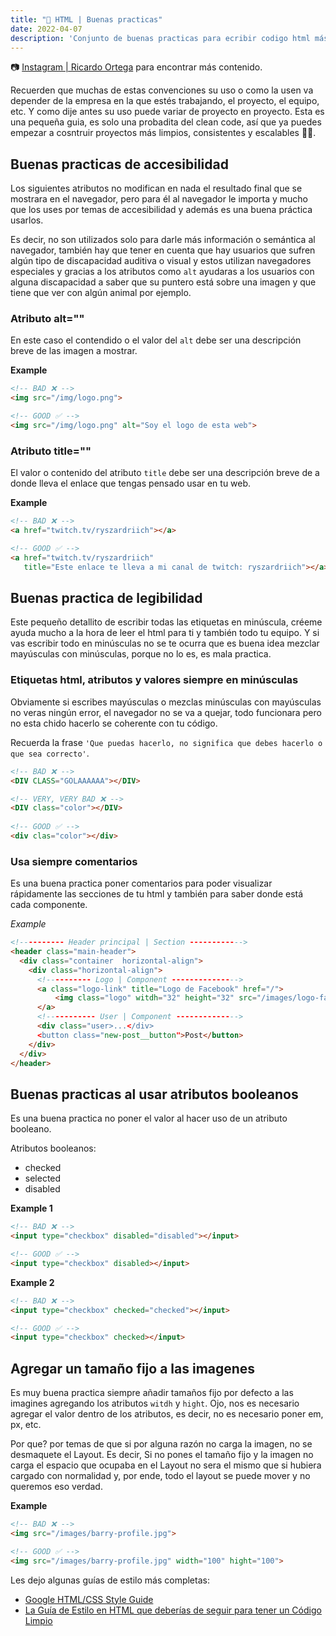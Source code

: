 ```yaml
---
title: "🧡 HTML | Buenas practicas"
date: 2022-04-07
description: 'Conjunto de buenas practicas para ecribir codigo html más limpio, consistente y ordenado.'
---
```

📷 [Instagram | Ricardo Ortega](https://www.instagram.com/richirrim/) para encontrar más contenido.

Recuerden que muchas de estas convenciones su uso o como la usen va depender de la empresa en la que estés trabajando, el proyecto, el equipo, etc. Y como dije antes su uso puede variar de proyecto en proyecto. Esta es una pequeña guia, es solo una probadita del clean code, así que ya puedes empezar a cosntruir proyectos más limpios, consistentes y escalables 👊🤠.

## Buenas practicas de accesibilidad

Los siguientes atributos no modifican en nada el resultado final que se mostrara en el navegador, pero para él al navegador le importa y mucho que los uses por temas de accesibilidad y además es una buena práctica usarlos.

Es decir, no son utilizados solo para darle más información o semántica al navegador, también hay que tener en cuenta que hay usuarios que sufren algún tipo de discapacidad auditiva o visual y estos utilizan navegadores especiales y gracias a los atributos como `alt` ayudaras a los usuarios con alguna discapacidad a saber que su puntero está sobre una imagen y que tiene que ver con algún animal por ejemplo.


### Atributo alt=""

En este caso el contendido o el valor del `alt` debe ser una descripción breve de las imagen a mostrar.

**Example**
```html
<!-- BAD ❌ -->
<img src="/img/logo.png">

<!-- GOOD ✅ -->
<img src="/img/logo.png" alt="Soy el logo de esta web"> 
```
	
	
### Atributo title=""

El valor o contenido del atributo `title` debe ser una descripción breve de a donde lleva el enlace que tengas pensado usar en tu web.

**Example** 

```html
<!-- BAD ❌ -->
<a href="twitch.tv/ryszardriich"></a>

<!-- GOOD ✅ -->
<a href="twitch.tv/ryszardriich" 
   title="Este enlace te lleva a mi canal de twitch: ryszardriich"></a>
```
## Buenas practica de legibilidad

Este pequeño detallito de escribir todas las etiquetas en minúscula, créeme ayuda mucho a la hora de leer el html para ti y también todo tu equipo. Y si vas escribir todo en minúsculas no se te ocurra que es buena idea mezclar mayúsculas con minúsculas, porque no lo es, es mala practica.

### Etiquetas html, atributos y valores siempre en minúsculas

Obviamente si escribes mayúsculas o mezclas minúsculas con mayúsculas no veras ningún error, el navegador no se va a quejar, todo funcionara pero no esta chido hacerlo se coherente con tu código. 

Recuerda la frase `'Que puedas hacerlo, no significa que debes hacerlo o que sea correcto'`.
```html
<!-- BAD ❌ -->
<DIV CLASS="GOLAAAAAA"></DIV>

<!-- VERY, VERY BAD ❌ -->	
<DIV class="color"></DIV>
	
<!-- GOOD ✅ -->
<div clas="color"></div>
```
### Usa siempre comentarios

Es una buena practica poner comentarios para poder visualizar rápidamente las secciones de tu html y también para saber donde está cada componente.

*Example*
```html
<!---------- Header principal | Section ------------>
<header class="main-header">
  <div class="container  horizontal-align">
    <div class="horizontal-align">
      <!---------- Logo | Component --------------->
      <a class="logo-link" title="Logo de Facebook" href="/">
          <img class="logo" witdh="32" height="32" src="/images/logo-facebook.png" alt="Logo de la página">
      </a>
      <!----------- User | Component -------------->
      <div class="user>...</div>
      <button class="new-post__button">Post</button>
    </div>
  </div>
</header>
```
## Buenas practicas al usar atributos booleanos

Es una buena practica no poner el valor al hacer uso de un atributo booleano.

Atributos booleanos:
- checked
- selected
- disabled

**Example 1**
```html
<!-- BAD ❌ -->
<input type="checkbox" disabled="disabled"></input>

<!-- GOOD ✅ -->
<input type="checkbox" disabled></input>
```	
**Example 2**
```html
<!-- BAD ❌ -->
<input type="checkbox" checked="checked"></input>

<!-- GOOD ✅ -->
<input type="checkbox" checked></input>
```

## Agregar un tamaño fijo a las imagenes

Es muy buena practica siempre añadir tamaños fijo por defecto a las imagines agregando los atributos `witdh` y `hight`. Ojo, nos es necesario agregar el valor dentro de los atributos, es decir, no es necesario poner em, px, etc.

Por que? por temas de que si por alguna razón no carga la imagen, no se desmaquete el Layout. Es decir, Si no pones el tamaño fijo y la imagen no carga el espacio que ocupaba en el Layout no sera el mismo que si hubiera cargado con normalidad y, por ende, todo el layout se puede mover y no queremos eso verdad.

**Example**

```html
<!-- BAD ❌ -->
<img src="/images/barry-profile.jpg">

<!-- GOOD ✅ -->
<img src="/images/barry-profile.jpg" width="100" hight="100">
```

Les dejo algunas guías de estilo más completas:
- [Google HTML/CSS Style Guide](https://google.github.io/styleguide/htmlcssguide.html)
- [La Guía de Estilo en HTML que deberías de seguir para tener un Código Limpio](https://www.kikopalomares.com/blog/la-guia-de-estilo-en-html)
